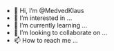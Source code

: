 - 👋 Hi, I’m @MedvedKlaus
- 👀 I’m interested in ...
- 🌱 I’m currently learning ...
- 💞️ I’m looking to collaborate on ...
- 📫 How to reach me ...

<!---
MedvedKlaus/MedvedKlaus is a ✨ special ✨ repository because its `README.md` (this file) appears on your GitHub profile.
You can click the Preview link to take a look at your changes.
--->
